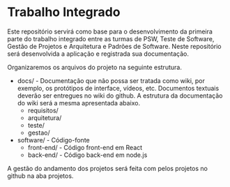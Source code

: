 # Trabalho Integrado

Este repositório servirá como base para o desenvolvimento da primeira parte do trabalho integrado entre as turmas de PSW, Teste de Software, Gestão de Projetos e Arquitetura e Padrões de Software. Neste repositório será desenvolvida a aplicação e registrada sua documentação.

Organizaremos os arquivos do projeto na seguinte estrutura.

- docs/ - Documentação que não possa ser tratada como wiki, por exemplo, os protótipos de interface, vídeos, etc. Documentos textuais deverão ser entregues no wiki do github. A estrutura da documentação do wiki será a mesma apresentada abaixo.
  - requisitos/ 
  - arquitetura/
  - teste/
  - gestao/ 
- software/ - Código-fonte
  - front-end/ - Código front-end em React
  - back-end/ - Código back-end em node.js

A gestão do andamento dos projetos será feita com pelos projetos no github na aba projetos.
